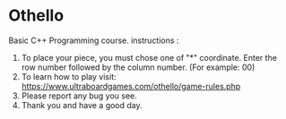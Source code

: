 # Othello
Basic C++ Programming course.
instructions :
1. To place your piece, you must chose one of "*" coordinate. Enter the row number followed by the column number. (For example: 00)
2. To learn how to play visit: https://www.ultraboardgames.com/othello/game-rules.php
3. Please report any bug you see.
4. Thank you and have a good day.
